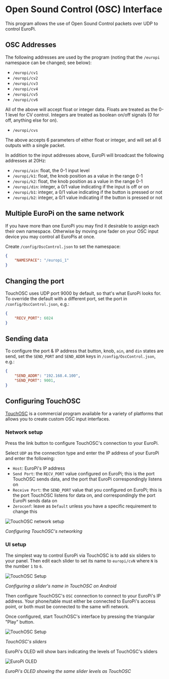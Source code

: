 # Open Sound Control (OSC) Interface

This program allows the use of Open Sound Control packets over UDP to control
EuroPi.

## OSC Addresses

The following addresses are used by the program (noting that the `/europi` namespace
can be changed; see below):

- `/europi/cv1`
- `/europi/cv2`
- `/europi/cv3`
- `/europi/cv4`
- `/europi/cv5`
- `/europi/cv6`

All of the above will accept float or integer data. Floats are treated as the 0-1
level for CV control. Integers are treated as boolean on/off signals (0 for off, anything
else for on).

- `/europi/cvs`

The above accepts 6 parameters of either float or integer, and will set all 6 outputs
with a single packet.

In addition to the input addresses above, EuroPi will broadcast the following addresses
at 20Hz:

- `/europi/ain`: float, the 0-1 input level
- `/europi/k1`: float, the knob position as a value in the range 0-1
- `/europi/k2`: float, the knob position as a value in the range 0-1
- `/europi/din`: integer, a 0/1 value indicating if the input is off or on
- `/europi/b1`: integer, a 0/1 value indicating if the button is pressed or not
- `/europi/b2`: integer, a 0/1 value indicating if the button is pressed or not

## Multiple EuroPi on the same network

If you have more than one EuroPi you may find it desirable to assign each their own
namespace. Otherwise by moving one fader on your OSC input device you may control
all EuroPis at once.

Create `/config/OscControl.json` to set the namespace:

```json
{
    "NAMESPACE": "/europi_1"
}
```

## Changing the port

TouchOSC uses UDP port 9000 by default, so that's what EuroPi looks for. To override
the default with a different port, set the port in `/config/OscControl.json`, e.g.:

```json
{
    "RECV_PORT": 6024
}
```

## Sending data

To configure the port & IP address that button, knob, `ain`, and `din` states are send,
set the `SEND_PORT` and `SEND_ADDR` keys in `/config/OscControl.json`, e.g.:

```json
{
    "SEND_ADDR": "192.168.4.100",
    "SEND_PORT": 9001,
}
```

## Configuring TouchOSC

[TouchOSC](https://hexler.net/touchosc) is a commercial program available for a variety
of platforms that allows you to create custom OSC input interfaces.

### Network setup

Press the link button to configure TouchOSC's connection to your EuroPi.

Select `UDP` as the connection type and enter the IP address of your EuroPi and
enter the following:
- `Host`: EuroPi's IP address
- `Send Port`: the `RECV_PORT` value configured on EuroPi; this is the port TouchOSC
  sends data, and the port that EuroPi correspondingly listens on
- `Receive Port`: the `SEND_PORT` value that you configured on EuroPi; this is the
  port TouchOSC listens for data on, and correspondingly the port EuroPi sends data on
- `Zeroconf`: leave as `Default` unless you have a specific requirement to change this

![TouchOSC network setup](./osc_control-docs/touchosc-ports.png)

_Configuring TouchOSC's networking_

### UI setup

The simplest way to control EuroPi via TouchOSC is to add six sliders to your panel.
Then edit each slider to set its name to `europi/cvN` where `N` is the number `1` to
`6`.

![TouchOSC Setup](./osc_control-docs/touchosc-setup.png)

_Configuring a slider's name in TouchOSC on Android_

Then configure TouchOSC's `OSC` connection to connect to your EuroPi's IP address. Your
phone/table must either be connected to EuroPi's access point, or both must be connected
to the same wifi network.

Once configured, start TouchOSC's interface by pressing the triangular "Play" button.

![TouchOSC Setup](./osc_control-docs/touchosc-sliders.png)

_TouchOSC's sliders_

EuroPi's OLED will show bars indicating the levels of TouchOSC's sliders

![EuroPi OLED](./osc_control-docs/osc-oled.jpg)

_EuroPi's OLED showing the same slider levels as TouchOSC_
